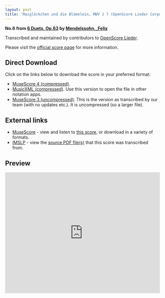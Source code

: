```yaml
---
layout: post
title: 'Maiglöckchen und die Blümelein, MWV J 7 (OpenScore Lieder Corpus)'
---
```


__No.6 from [6 Duets, Op.63](https://fourscoreandmore.org/OpenScore/Mendelssohn%2C_Felix/6_Duets%2C_Op.63/) by [Mendelssohn,_Felix](https://fourscoreandmore.org/OpenScore/Mendelssohn%2C_Felix)__

Transcribed and maintained by contributors to [OpenScore Lieder].

Please visit the [official score page] for more information.

[official score page]: https://musescore.com/openscore-lieder-corpus/scores/7380386
[OpenScore Lieder]: https://musescore.com/openscore-lieder-corpus

## Direct Download

Click on the links below to download the score in your preferred format:
- [MuseScore 4 (compressed)](https://fourscoreandmore.org/OpenScore/Mendelssohn%2C_Felix/6_Duets%2C_Op.63/6_Maigl%C3%B6ckchen_und_die_Bl%C3%BCmelein%2C_MWV_J_7.mscz).
- [MusicXML (compressed)](https://fourscoreandmore.org/OpenScore/Mendelssohn%2C_Felix/6_Duets%2C_Op.63/6_Maigl%C3%B6ckchen_und_die_Bl%C3%BCmelein%2C_MWV_J_7.mxl). Use this version to open the file in other notation apps.
- [MuseScore 3 (uncompressed)](https://raw.githubusercontent.com/OpenScore/Lieder/refs/heads/main/scores/Mendelssohn%2C_Felix/6_Duets%2C_Op.63/6_Maigl%C3%B6ckchen_und_die_Bl%C3%BCmelein%2C_MWV_J_7/lc7380386.mscx). This is the version as transcribed by our team (with no updates etc.). It is uncompressed (so a larger file).

## External links

- [MuseScore] - view and listen to [this score][MuseScore], or download in a variety of formats.
- [IMSLP] - view the [source PDF file(s)][IMSLP] that this score was transcribed from.

[MuseScore]: https://musescore.com/score/7380386
[IMSLP]: https://imslp.org/wiki/Special:ReverseLookup/44341

## Preview

<iframe width="100%" height="394" src="https://musescore.com/openscore-lieder-corpus/scores/7380386/embed" frameborder="0" allowfullscreen allow="autoplay; fullscreen"></iframe>
